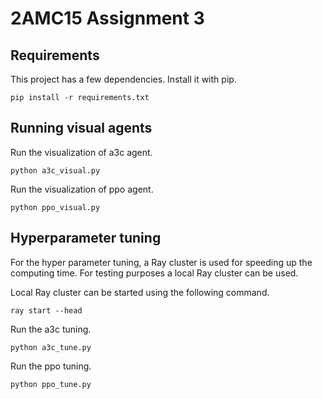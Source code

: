 # 2AMC15 Assignment 3

## Requirements
This project has a few dependencies. Install it with pip.
```
pip install -r requirements.txt
```

## Running visual agents
Run the visualization of a3c agent.
```
python a3c_visual.py
```

Run the visualization of ppo agent.
```
python ppo_visual.py
```

## Hyperparameter tuning
For the hyper parameter tuning, a Ray cluster is used for speeding up the computing time. For testing purposes a local Ray cluster can be used.

Local Ray cluster can be started using the following command.
```
ray start --head
```

Run the a3c tuning.
```
python a3c_tune.py
```

Run the ppo tuning.
```
python ppo_tune.py
```

